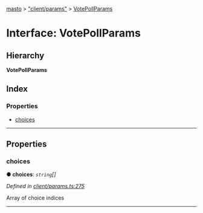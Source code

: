 [masto](../README.md) > ["client/params"](../modules/_client_params_.md) > [VotePollParams](../interfaces/_client_params_.votepollparams.md)

# Interface: VotePollParams

## Hierarchy

**VotePollParams**

## Index

### Properties

* [choices](_client_params_.votepollparams.md#choices)

---

## Properties

<a id="choices"></a>

###  choices

**● choices**: *`string`[]*

*Defined in [client/params.ts:275](https://github.com/neet/masto.js/blob/390e749/src/client/params.ts#L275)*

Array of choice indices

___

